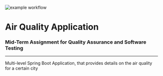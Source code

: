![example workflow](https://github.com/itskikat/air-quality_tqs-hw/actions/workflows/maven.yml/badge.svg)

# Air Quality Application
### Mid-Term Assignment for Quality Assurance and Software Testing
<hr/>
Multi-level Spring Boot Application, that provides details on the air quality for a certain city
